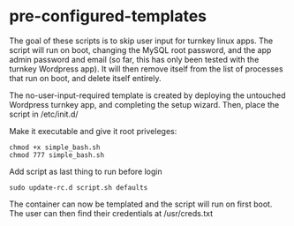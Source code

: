# pre-configured-templates

The goal of these scripts is to skip user input for turnkey linux apps. The script will run on boot, changing the MySQL root password, and the app admin password and email (so far, this has only been tested with the turnkey Wordpress app). It will then remove itself from the list of processes that run on boot, and delete itself entirely. 

The no-user-input-required template is created by deploying the untouched Wordpress turnkey app, and completing the setup wizard. Then, place the script in /etc/init.d/

Make it executable and give it root priveleges:

```
chmod +x simple_bash.sh   
chmod 777 simple_bash.sh 
```

Add script as last thing to run before login

```
sudo update-rc.d script.sh defaults
```

The container can now be templated and the script will run on first boot. The user can then find their credentials at /usr/creds.txt

